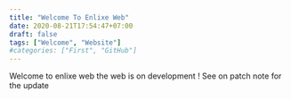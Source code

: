 ```yaml
---
title: "Welcome To Enlixe Web"
date: 2020-08-21T17:54:47+07:00
draft: false
tags: ["Welcome", "Website"]
#categories: ["First", "GitHub"]
---
```


Welcome to enlixe web the web is on development ! See on patch note for the update